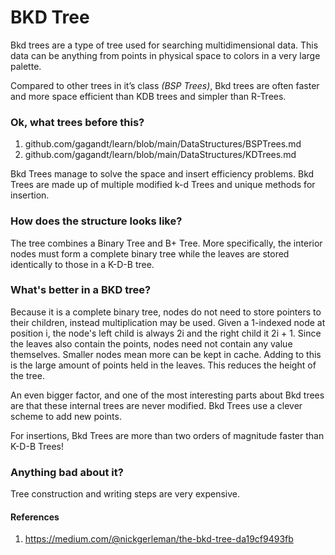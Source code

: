 # BKD Tree

Bkd trees are a type of tree used for searching multidimensional data. This data can be anything from points in physical space to colors in a very large palette.

Compared to other trees in it’s class *(BSP Trees)*, Bkd trees are often faster and more space efficient than KDB trees and simpler than R-Trees.

### Ok, what trees before this?
1. github.com/gagandt/learn/blob/main/DataStructures/BSPTrees.md
2. github.com/gagandt/learn/blob/main/DataStructures/KDTrees.md

Bkd Trees manage to solve the space and insert efficiency problems. Bkd Trees are made up of multiple modified k-d Trees and unique methods for insertion.

### How does the structure looks like?
The tree combines a Binary Tree and B+ Tree. More specifically, the interior nodes must form a complete binary tree while the leaves are stored identically to those in a K-D-B tree.

### What's better in a BKD tree?
Because it is a complete binary tree, nodes do not need to store pointers to their children, instead multiplication may be used. Given a 1-indexed node at position i, the node's left child is always 2i and the right child it 2i + 1. Since the leaves also contain the points, nodes need not contain any value themselves. Smaller nodes mean more can be kept in cache. Adding to this is the large amount of points held in the leaves. This reduces the height of the tree.

An even bigger factor, and one of the most interesting parts about Bkd trees are that these internal trees are never modified. Bkd Trees use a clever scheme to add new points.

For insertions, Bkd Trees are more than two orders of magnitude faster than K-D-B Trees!

### Anything bad about it?
Tree construction and writing steps are very expensive.

#### References
1. https://medium.com/@nickgerleman/the-bkd-tree-da19cf9493fb